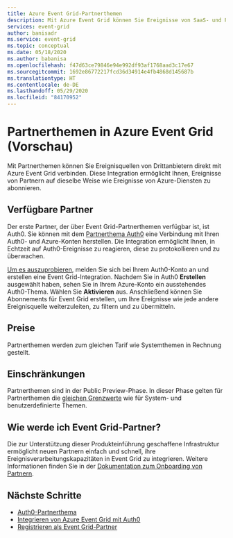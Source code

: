 ```yaml
---
title: Azure Event Grid-Partnerthemen
description: Mit Azure Event Grid können Sie Ereignisse von SaaS- und PaaS-Drittanbieterpartnern direkt an Azure-Dienste senden.
services: event-grid
author: banisadr
ms.service: event-grid
ms.topic: conceptual
ms.date: 05/18/2020
ms.author: babanisa
ms.openlocfilehash: f47d63ce79846e94e992df93af1768aad3c17e67
ms.sourcegitcommit: 1692e86772217fcd36d34914e4fb4868d145687b
ms.translationtype: HT
ms.contentlocale: de-DE
ms.lasthandoff: 05/29/2020
ms.locfileid: "84170952"
---
```

# <a name="partner-topics-in-azure-event-grid-preview"></a>Partnerthemen in Azure Event Grid (Vorschau)
Mit Partnerthemen können Sie Ereignisquellen von Drittanbietern direkt mit Azure Event Grid verbinden. Diese Integration ermöglicht Ihnen, Ereignisse von Partnern auf dieselbe Weise wie Ereignisse von Azure-Diensten zu abonnieren. 

## <a name="available-partners"></a>Verfügbare Partner
Der erste Partner, der über Event Grid-Partnerthemen verfügbar ist, ist Auth0. Sie können mit dem [Partnerthema Auth0](auth0-overview.md) eine Verbindung mit Ihren Auth0- und Azure-Konten herstellen. Die Integration ermöglicht Ihnen, in Echtzeit auf Auth0-Ereignisse zu reagieren, diese zu protokollieren und zu überwachen.

[Um es auszuprobieren](auth0-how-to.md), melden Sie sich bei Ihrem Auth0-Konto an und erstellen eine Event Grid-Integration. Nachdem Sie in Auth0 **Erstellen** ausgewählt haben, sehen Sie in Ihrem Azure-Konto ein ausstehendes Auth0-Thema. Wählen Sie **Aktivieren** aus. Anschließend können Sie Abonnements für Event Grid erstellen, um Ihre Ereignisse wie jede andere Ereignisquelle weiterzuleiten, zu filtern und zu übermitteln.

## <a name="pricing"></a>Preise
Partnerthemen werden zum gleichen Tarif wie Systemthemen in Rechnung gestellt.

## <a name="limits"></a>Einschränkungen
Partnerthemen sind in der Public Preview-Phase. In dieser Phase gelten für Partnerthemen die [ gleichen Grenzwerte](https://docs.microsoft.com/azure/azure-resource-manager/management/azure-subscription-service-limits#event-grid-limits) wie für System- und benutzerdefinierte Themen.

## <a name="how-do-i-become-an-event-grid-partner"></a>Wie werde ich Event Grid-Partner?
Die zur Unterstützung dieser Produkteinführung geschaffene Infrastruktur ermöglicht neuen Partnern einfach und schnell, ihre Ereignisverarbeitungskapazitäten in Event Grid zu integrieren. Weitere Informationen finden Sie in der [Dokumentation zum Onboarding von Partnern](partner-onboarding-overview.md).

## <a name="next-steps"></a>Nächste Schritte

- [Auth0-Partnerthema](auth0-overview.md)
- [Integrieren von Azure Event Grid mit Auth0](auth0-how-to.md)
- [Registrieren als Event Grid-Partner](partner-onboarding-overview.md)